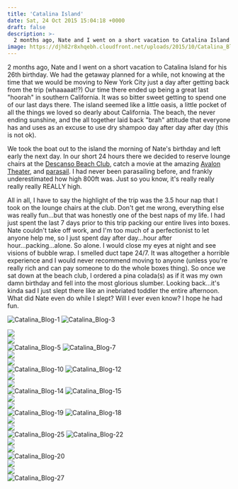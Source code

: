 ```yaml
---
title: 'Catalina Island'
date: Sat, 24 Oct 2015 15:04:18 +0000
draft: false
description: >-
  2 months ago, Nate and I went on a short vacation to Catalina Island for his 26th birthday. We had the getaway planned for a while, not knowing at the time that we would be moving to New York City just a day after getting back from the trip (whaaaaat!?)
image: https://djh82r8xhqebh.cloudfront.net/uploads/2015/10/Catalina_Blog-27.jpg
---
```


2 months ago, Nate and I went on a short vacation to Catalina Island for his 26th birthday. We had the getaway planned for a while, not knowing at the time that we would be moving to New York City just a day after getting back from the trip (whaaaaat!?) Our time there ended up being a great last "hoorah" in southern California. It was so bitter sweet getting to spend one of our last days there. The island seemed like a little oasis, a little pocket of all the things we loved so dearly about California. The beach, the never ending sunshine, and the all together laid back "brah" attitude that everyone has and uses as an excuse to use dry shampoo day after day after day (this is not ok).

We took the boat out to the island the morning of Nate's birthday and left early the next day. In our short 24 hours there we decided to reserve lounge chairs at the [Descanso Beach Club](http://www.visitcatalinaisland.com/groups-and-meetings/avalon-venues/descanco-beach-club), catch a movie at the amazing [Avalon Theater](http://www.visitcatalinaisland.com/activities-adventures/catalina-casino#_=_), and [parasail](http://parasailcatalina.com/index.cfm). I had never been parasailing before, and frankly underestimated how high 800ft was. Just so you know, it's really really really really REALLY high.

All in all, I have to say the highlight of the trip was the 3.5 hour nap that I took on the lounge chairs at the club. Don't get me wrong, everything else was really fun...but that was honestly one of the best naps of my life. I had just spent the last 7 days prior to this trip packing our entire lives into boxes. Nate couldn't take off work, and I'm too much of a perfectionist to let anyone help me, so I just spent day after day...hour after hour...packing...alone. So alone. I would close my eyes at night and see visions of bubble wrap. I smelled duct tape 24/7. It was altogether a horrible experience and I would never recommend moving to anyone (unless you're really rich and can pay someone to do the whole boxes thing). So once we sat down at the beach club, I ordered a pina colada(s) as if it was my own damn birthday and fell into the most glorious slumber. Looking back...it's kinda sad I just slept there like an inebriated toddler the entire afternoon. What did Nate even do while I slept? Will I ever even know? I hope he had fun.

![Catalina_Blog-1](https://djh82r8xhqebh.cloudfront.net/uploads/2015/10/Catalina_Blog-1.jpg) ![Catalina_Blog-3](https://djh82r8xhqebh.cloudfront.net/uploads/2015/10/Catalina_Blog-3.jpg) <div class="flex-ns mhn2-ns mb3"> <div class="ph2-ns w-50-ns">![](https://djh82r8xhqebh.cloudfront.net/uploads/2015/10/Catalina_Blog-6.jpg)</div> <div class="ph2-ns w-50-ns">![](https://djh82r8xhqebh.cloudfront.net/uploads/2015/10/Catalina_Blog-4.jpg)</div> </div> ![Catalina_Blog-5](https://djh82r8xhqebh.cloudfront.net/uploads/2015/10/Catalina_Blog-5.jpg) ![Catalina_Blog-7](https://djh82r8xhqebh.cloudfront.net/uploads/2015/10/Catalina_Blog-7.jpg) <div class="flex-ns mhn2-ns mb3"> <div class="ph2-ns w-50-ns">![](https://djh82r8xhqebh.cloudfront.net/uploads/2015/10/Catalina_Blog-8.jpg)</div> <div class="ph2-ns w-50-ns">![](https://djh82r8xhqebh.cloudfront.net/uploads/2015/10/Catalina_Blog-9.jpg)</div> </div> ![Catalina_Blog-10](https://djh82r8xhqebh.cloudfront.net/uploads/2015/10/Catalina_Blog-10.jpg) ![Catalina_Blog-12](https://djh82r8xhqebh.cloudfront.net/uploads/2015/10/Catalina_Blog-12.jpg) <div class="flex-ns mhn2-ns mb3"> <div class="ph2-ns w-50-ns">![](https://djh82r8xhqebh.cloudfront.net/uploads/2015/10/Catalina_Blog-11.jpg)</div> <div class="ph2-ns w-50-ns">![](https://djh82r8xhqebh.cloudfront.net/uploads/2015/10/Catalina_Blog-13.jpg)</div> </div> ![Catalina_Blog-14](https://djh82r8xhqebh.cloudfront.net/uploads/2015/10/Catalina_Blog-14.jpg) ![Catalina_Blog-15](https://djh82r8xhqebh.cloudfront.net/uploads/2015/10/Catalina_Blog-15.jpg) <div class="flex-ns mhn2-ns mb3"> <div class="ph2-ns w-50-ns">![](https://djh82r8xhqebh.cloudfront.net/uploads/2015/10/Catalina_Blog-16.jpg)</div> <div class="ph2-ns w-50-ns">![](https://djh82r8xhqebh.cloudfront.net/uploads/2015/10/Catalina_Blog-17.jpg)</div> </div> ![Catalina_Blog-19](https://djh82r8xhqebh.cloudfront.net/uploads/2015/10/Catalina_Blog-19.jpg) ![Catalina_Blog-18](https://djh82r8xhqebh.cloudfront.net/uploads/2015/10/Catalina_Blog-18.jpg) <div class="flex-ns mhn2-ns mb3"> <div class="ph2-ns w-50-ns">![](https://djh82r8xhqebh.cloudfront.net/uploads/2015/10/Catalina_Blog-24.jpg)</div> <div class="ph2-ns w-50-ns">![](https://djh82r8xhqebh.cloudfront.net/uploads/2015/10/Catalina_Blog-21.jpg)</div> </div> ![Catalina_Blog-25](https://djh82r8xhqebh.cloudfront.net/uploads/2015/10/Catalina_Blog-25.jpg) ![Catalina_Blog-22](https://djh82r8xhqebh.cloudfront.net/uploads/2015/10/Catalina_Blog-22.jpg) <div class="flex-ns mhn2-ns mb3"> <div class="ph2-ns w-50-ns">![](https://djh82r8xhqebh.cloudfront.net/uploads/2015/10/Catalina_Blog-23.jpg)</div> <div class="ph2-ns w-50-ns">![](https://djh82r8xhqebh.cloudfront.net/uploads/2015/10/Catalina_Blog-25.jpg)</div> </div> ![Catalina_Blog-20](https://djh82r8xhqebh.cloudfront.net/uploads/2015/10/Catalina_Blog-20.jpg) <div class="flex-ns mhn2-ns mb3"> <div class="ph2-ns w-50-ns">![](https://djh82r8xhqebh.cloudfront.net/uploads/2015/10/Catalina_Blog-29.jpg)</div> <div class="ph2-ns w-50-ns">![](https://djh82r8xhqebh.cloudfront.net/uploads/2015/10/Catalina_Blog-28.jpg)</div> </div> ![Catalina_Blog-27](https://djh82r8xhqebh.cloudfront.net/uploads/2015/10/Catalina_Blog-27.jpg)
